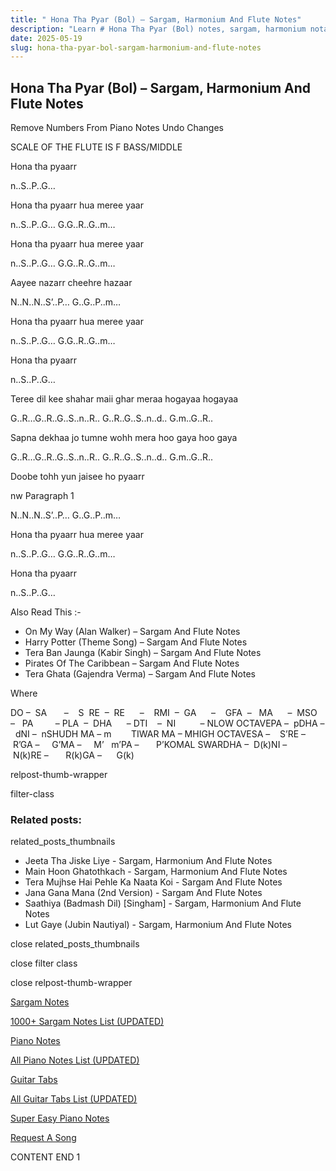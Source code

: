 ```yaml
---
title: " Hona Tha Pyar (Bol) – Sargam, Harmonium And Flute Notes"
description: "Learn # Hona Tha Pyar (Bol) notes, sargam, harmonium notations and flute notes. Easy step-by-step tutorial for beginners."
date: 2025-05-19
slug: hona-tha-pyar-bol-sargam-harmonium-and-flute-notes
---
```


## Hona Tha Pyar (Bol) – Sargam, Harmonium And Flute Notes

Remove Numbers From Piano Notes
Undo Changes

SCALE OF THE FLUTE IS F BASS/MIDDLE

Hona tha pyaarr

n..S..P..G…

Hona tha pyaarr hua meree yaar

n..S..P..G… G.G..R..G..m…

Hona tha pyaarr hua meree yaar

n..S..P..G… G.G..R..G..m…

Aayee nazarr cheehre hazaar

N..N..N..S’..P… G..G..P..m…

Hona tha pyaarr hua meree yaar

n..S..P..G… G.G..R..G..m…

Hona tha pyaarr

n..S..P..G…

Teree dil kee shahar maii ghar meraa hogayaa hogayaa

G..R…G..R..G..S..n..R.. G..R..G..S..n..d.. G.m..G..R..

Sapna dekhaa jo tumne wohh mera hoo gaya hoo gaya

G..R…G..R..G..S..n..R.. G..R..G..S..n..d.. G.m..G..R..

Doobe tohh yun jaisee ho pyaarr

nw Paragraph 1

N..N..N..S’..P… G..G..P..m…

Hona tha pyaarr hua meree yaar

n..S..P..G… G.G..R..G..m…

Hona tha pyaarr

n..S..P..G…

Also Read This :-

- On My Way (Alan Walker) – Sargam And Flute Notes
- Harry Potter (Theme Song) – Sargam And Flute Notes
- Tera Ban Jaunga (Kabir Singh) – Sargam And Flute Notes
- Pirates Of The Caribbean – Sargam And Flute Notes
- Tera Ghata (Gajendra Verma) – Sargam And Flute Notes

Where

DO –  SA       –    S  RE  –  RE      –    RMI  –  GA      –    GFA  –   MA      –  MSO  –   PA         – PLA  –  DHA      – DTI    –  NI          – NLOW OCTAVEPA –  pDHA –  dNI –  nSHUDH MA – m        TIWAR MA – MHIGH OCTAVESA –    S’RE –     R’GA –     G’MA –     M’   m’PA –       P’KOMAL SWARDHA –  D(k)NI –       N(k)RE –       R(k)GA –      G(k)

relpost-thumb-wrapper

filter-class

### Related posts:

related_posts_thumbnails

- Jeeta Tha Jiske Liye - Sargam, Harmonium And Flute Notes
- Main Hoon Ghatothkach - Sargam, Harmonium And Flute Notes
- Tera Mujhse Hai Pehle Ka Naata Koi - Sargam And Flute Notes
- Jana Gana Mana (2nd Version) - Sargam And Flute Notes
- Saathiya (Badmash Dil) [Singham] - Sargam, Harmonium And Flute Notes
- Lut Gaye (Jubin Nautiyal) - Sargam, Harmonium And Flute Notes

close related_posts_thumbnails

close filter class

close relpost-thumb-wrapper

[Sargam Notes](/sargam-notes.html)

[1000+ Sargam Notes List (UPDATED)](/all-songs-list-sargam-notes.html)

[Piano Notes](/piano-notes.html)

[All Piano Notes List (UPDATED)](/all-songs-list-piano-notes.html)

[Guitar Tabs](/guitar-tabs.html)

[All Guitar Tabs List (UPDATED)](/all-songs-list-guitar-tabs.html)

[Super Easy Piano Notes](https://studywall.in/)

[Request A Song](/request-a-song.html)

CONTENT END 1
